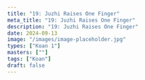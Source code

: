 ```yaml
---
title: "19: Juzhi Raises One Finger"
meta_title: "19: Juzhi Raises One Finger"
description: "19: Juzhi Raises One Finger"
date: 2024-09-13
image: "/images/image-placeholder.jpg"
types: ["Koan 1"]
masters: [""]
tags: ["Koan"]
draft: false
---
```


